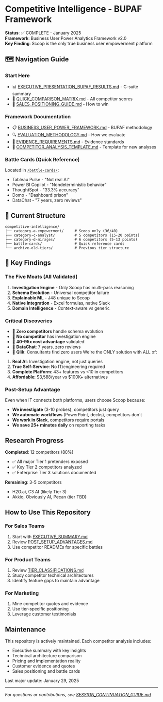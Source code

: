 # Competitive Intelligence - BUPAF Framework

**Status**: ✅ COMPLETE - January 2025  
**Framework**: Business User Power Analytics Framework v2.0  
**Key Finding**: Scoop is the only true business user empowerment platform

## 🗺️ Navigation Guide

### Start Here
- 📊 [EXECUTIVE_PRESENTATION_BUPAF_RESULTS.md](./EXECUTIVE_PRESENTATION_BUPAF_RESULTS.md) - C-suite summary
- 🎯 [QUICK_COMPARISON_MATRIX.md](./QUICK_COMPARISON_MATRIX.md) - All competitor scores
- 💼 [SALES_POSITIONING_GUIDE.md](./SALES_POSITIONING_GUIDE.md) - How to win

### Framework Documentation
- 📋 [BUSINESS_USER_POWER_FRAMEWORK.md](./BUSINESS_USER_POWER_FRAMEWORK.md) - BUPAF methodology
- 🔍 [EVALUATION_METHODOLOGY.md](./EVALUATION_METHODOLOGY.md) - How we evaluate
- 📝 [EVIDENCE_REQUIREMENTS.md](./EVIDENCE_REQUIREMENTS.md) - Evidence standards
- 📄 [COMPETITOR_ANALYSIS_TEMPLATE.md](./COMPETITOR_ANALYSIS_TEMPLATE.md) - Template for new analyses

### Battle Cards (Quick Reference)
Located in [`/battle-cards/`](./battle-cards/):
- Tableau Pulse - "Not real AI"
- Power BI Copilot - "Nondeterministic behavior"
- ThoughtSpot - "33.3% accuracy"
- Domo - "Dashboard prison"
- DataChat - "7 years, zero reviews"

## 📂 Current Structure

```
competitive-intelligence/
├── category-a-empowerment/     # Scoop only (36/40)
├── category-c-analyst/         # 5 competitors (15-20 points)
├── category-d-mirages/         # 6 competitors (5-13 points)
├── battle-cards/               # Quick reference cards
└── archive-old-tiers/          # Previous tier structure
```

## 🎯 Key Findings

### The Five Moats (All Validated)
1. **Investigation Engine** - Only Scoop has multi-pass reasoning
2. **Schema Evolution** - Universal competitor failure
3. **Explainable ML** - J48 unique to Scoop
4. **Native Integration** - Excel formulas, native Slack
5. **Domain Intelligence** - Context-aware vs generic

### Critical Discoveries
- 📍 **Zero competitors** handle schema evolution
- 📍 **No competitor** has investigation engine
- 📍 **40-95x cost advantage** validated
- 📍 **DataChat**: 7 years, zero reviews
- 📍 **Qlik**: Consultants find zero users
We're the ONLY solution with ALL of:
1. **Real AI**: Investigation engine, not just queries
2. **True Self-Service**: No IT/engineering required
3. **Complete Platform**: 43+ features vs <10 in competitors
4. **Affordable**: $3,588/year vs $100K+ alternatives

### Post-Setup Advantage
Even when IT connects both platforms, users choose Scoop because:
- **We investigate** (3-10 probes), competitors just query
- **We automate workflows** (PowerPoint, decks), competitors don't
- **We work in Slack**, competitors require portals
- **We save 25+ minutes daily** on reporting tasks

## Research Progress

**Completed**: 12 competitors (80%)
- ✅ All major Tier 1 pretenders exposed
- ✅ Key Tier 2 competitors analyzed
- ✅ Enterprise Tier 3 solutions documented

**Remaining**: 3-5 competitors
- H2O.ai, C3 AI (likely Tier 3)
- Akkio, Obviously AI, Pecan (tier TBD)

## How to Use This Repository

### For Sales Teams
1. Start with [EXECUTIVE_SUMMARY.md](EXECUTIVE_SUMMARY.md)
2. Review [POST_SETUP_ADVANTAGES.md](POST_SETUP_ADVANTAGES.md)
3. Use competitor READMEs for specific battles

### For Product Teams
1. Review [TIER_CLASSIFICATIONS.md](TIER_CLASSIFICATIONS.md)
2. Study competitor technical architectures
3. Identify feature gaps to maintain advantage

### For Marketing
1. Mine competitor quotes and evidence
2. Use tier-specific positioning
3. Leverage customer testimonials

## Maintenance

This repository is actively maintained. Each competitor analysis includes:
- Executive summary with key insights
- Technical architecture comparison
- Pricing and implementation reality
- Customer evidence and quotes
- Sales positioning and battle cards

Last major update: January 29, 2025

---
*For questions or contributions, see [SESSION_CONTINUATION_GUIDE.md](SESSION_CONTINUATION_GUIDE.md)*
